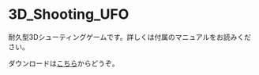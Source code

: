 3D_Shooting_UFO
==============

耐久型3Dシューティングゲームです。詳しくは付属のマニュアルをお読みください。

ダウンロードは[こちら](https://dl.dropboxusercontent.com/u/166737/ros/euz_bin.zip)からどうぞ。
